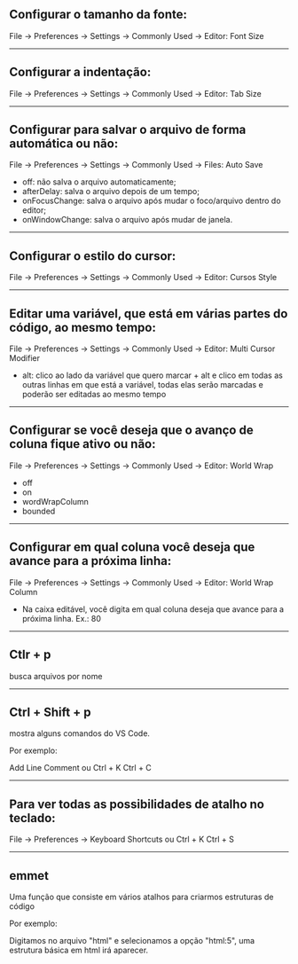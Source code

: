 ## Configurar o tamanho da fonte:
File -> Preferences -> Settings -> Commonly Used -> Editor: Font Size

---

## Configurar a indentação:
File -> Preferences -> Settings -> Commonly Used -> Editor: Tab Size

---

## Configurar para salvar o arquivo de forma automática ou não:
File -> Preferences -> Settings -> Commonly Used -> Files: Auto Save

- off: não salva o arquivo automaticamente;
- afterDelay: salva o arquivo depois de um tempo;
- onFocusChange: salva o arquivo após mudar o foco/arquivo dentro do editor;
- onWindowChange: salva o arquivo após mudar de janela.
  
---

## Configurar o estilo do cursor:
File -> Preferences -> Settings -> Commonly Used -> Editor: Cursos Style

---

## Editar uma variável, que está em várias partes do código, ao mesmo tempo:
File -> Preferences -> Settings -> Commonly Used -> Editor: Multi Cursor Modifier

- alt: clico ao lado da variável que quero marcar + alt e clico em todas as outras linhas em que está a variável, todas elas serão marcadas e poderão ser editadas ao mesmo tempo

---

## Configurar se você deseja que o avanço de coluna fique ativo ou não:
File -> Preferences -> Settings -> Commonly Used -> Editor: World Wrap
- off
- on
- wordWrapColumn
- bounded

---

## Configurar em qual coluna você deseja que avance para a próxima linha:
File -> Preferences -> Settings -> Commonly Used -> Editor: World Wrap Column
- Na caixa editável, você digita em qual coluna deseja que avance para a próxima linha. Ex.: 80 

---

## Ctlr + p
busca arquivos por nome

---

## Ctrl + Shift + p
mostra alguns comandos do VS Code.

Por exemplo:

Add Line Comment ou Ctrl + K Ctrl + C

---

## Para ver todas as possibilidades de atalho no teclado:
File -> Preferences -> Keyboard Shortcuts ou Ctrl + K Ctrl + S

---

## emmet
Uma função que consiste em vários atalhos para criarmos estruturas de código

Por exemplo:

Digitamos no arquivo "html" e selecionamos a opção "html:5", uma estrutura básica em html irá aparecer.
